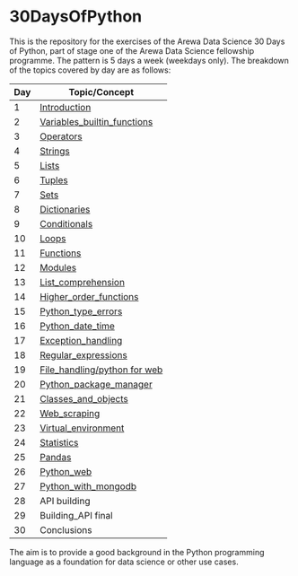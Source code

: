 # 30DaysOfPython

This is the repository for the exercises of the Arewa Data Science 30 Days of Python, part of stage one of the Arewa Data Science fellowship programme.
The pattern is 5 days a week (weekdays only).
The breakdown of the topics covered by day are as follows:

|Day|Topic/Concept|
|---|-----|
|1| [Introduction](<https://github.com/lukmanaj/30DaysOfPython/blob/main/day_001_Introduction/helloworld.py>)|
|2| [Variables_builtin_functions](<https://github.com/lukmanaj/30DaysOfPython/blob/main/day_002_Variables_builtin_functions/variables.py>)|
|3| [Operators](<https://github.com/lukmanaj/30DaysOfPython/blob/main/day_003_Operators/operators_day_3_exercises.py>)|
|4| [Strings](<https://github.com/lukmanaj/30DaysOfPython/blob/main/day_004_Strings/strings_day_4_exercises.py>)|
|5| [Lists](<https://github.com/lukmanaj/30DaysOfPython/blob/main/day_005_Lists/lists_day_5_exercises.py>)|
|6| [Tuples](<https://github.com/lukmanaj/30DaysOfPython/blob/main/day_006_Tuples/tuples_day_6_exercises.py>)|
|7| [Sets](<https://github.com/lukmanaj/30DaysOfPython/blob/main/day_007_Sets/sets_day_7_exercises.py>)|
|8| [Dictionaries](<https://github.com/lukmanaj/30DaysOfPython/blob/main/day_008_Dictionaries/dictionaries_day_8_exercises.py>)|
|9| [Conditionals](<https://github.com/lukmanaj/30DaysOfPython/blob/main/day_009_Conditionals/conditionals_day_9_exercises.py>)|
|10| [Loops](<https://github.com/lukmanaj/30DaysOfPython/blob/main/day_010_Loops/loops_day_10_exercises.py>)|
|11| [Functions](<https://github.com/lukmanaj/30DaysOfPython/blob/main/day_011_Functions/functions_day_11_exercises.py>)|
|12| [Modules](<https://github.com/lukmanaj/30DaysOfPython/blob/main/day_012_Modules/modules_day_12_exercises.py>)|
|13| [List_comprehension](<https://github.com/lukmanaj/30DaysOfPython/blob/main/day_013_List_comprehension/list_comprehensions_day_13_exercises.py>)|
|14| [Higher_order_functions](<https://github.com/lukmanaj/30DaysOfPython/blob/main/day_014_Higher_order_functions/higher_order_functions_day_14_exercises.py>)|
|15| [Python_type_errors](<https://github.com/lukmanaj/30DaysOfPython/blob/main/day_015_Python_type_errors/python_type_errors_day_15.py>)|
|16| [Python_date_time](<https://github.com/lukmanaj/30DaysOfPython/blob/main/day_016_Python_date_time/python_datetime_day_16_exercises.py>)|
|17| [Exception_handling](<https://github.com/lukmanaj/30DaysOfPython/blob/main/day_017_Exception_handling/day_17_exercises.py>)|
|18| [Regular_expressions](<https://github.com/lukmanaj/30DaysOfPython/blob/main/day_018_Regular_expressions/regular_expressions_day_18_exercises.py>)|
|19| [File_handling/python for web](<https://github.com/lukmanaj/30DaysOfPython/blob/main/day_019_File_handling/file_handling_day_19_exercises.py>)|
|20| [Python_package_manager](<https://github.com/lukmanaj/30DaysOfPython/blob/main/day_020_Python_package_manager/python_package_manager_day_20_exercises.py>)|
|21| [Classes_and_objects](<https://github.com/lukmanaj/30DaysOfPython/blob/main/day_021_Classes_and_objects/classes_and_objects_day_21_exercises.py>)|
|22| [Web_scraping](<https://github.com/lukmanaj/30DaysOfPython/blob/main/day_022_Web_scraping/web_scraping_day_22_exercises.py>)|
|23| [Virtual_environment](<https://github.com/lukmanaj/30DaysOfPython/blob/main/day_023_Virtual_environment/virtual_environment_day_23_exercise.py>)|
|24| [Statistics](<https://github.com/lukmanaj/30DaysOfPython/blob/main/day_024_Statistics/numpy_day_24_exercises.ipynb>)|
|25| [Pandas](<https://github.com/lukmanaj/30DaysOfPython/blob/main/day_025_Pandas/pandas_day_25_exercises.ipynb>)|
|26| [Python_web](<https://github.com/lukmanaj/30DaysOfPython/tree/main/flask_project>)|
|27| [Python_with_mongodb](<https://github.com/lukmanaj/30DaysOfPython/blob/main/day_027_Python_with_mongodb/day_027_python_with_mongodb.md>)|
|28| API building|
|29| Building_API final|
|30| Conclusions|

The aim is to provide a good background in the Python programming language as a foundation for data science or other use cases.
